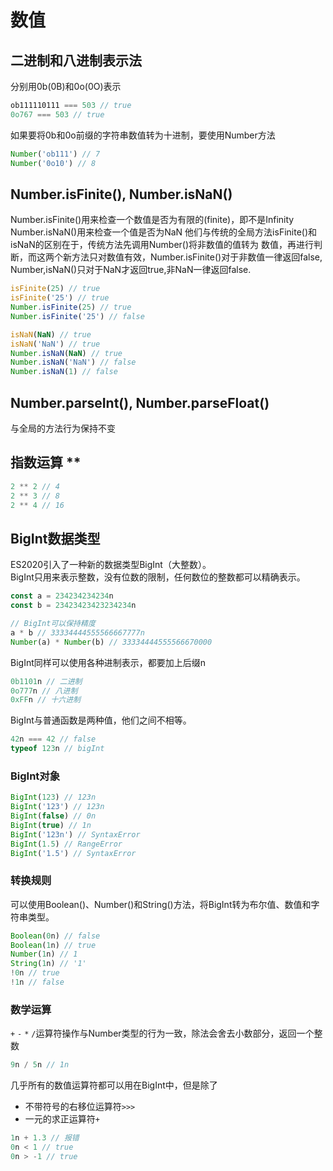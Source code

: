 # 数值
## 二进制和八进制表示法
分别用0b(0B)和0o(0O)表示
```js
ob111110111 === 503 // true
0o767 === 503 // true
```
如果要将0b和0o前缀的字符串数值转为十进制，要使用Number方法
```js
Number('ob111') // 7
Number('0o10') // 8
```
## Number.isFinite(), Number.isNaN()
Number.isFinite()用来检查一个数值是否为有限的(finite)，即不是Infinity
Number.isNaN()用来检查一个值是否为NaN
他们与传统的全局方法isFinite()和isNaN的区别在于，传统方法先调用Number()将非数值的值转为
数值，再进行判断，而这两个新方法只对数值有效，Number.isFinite()对于非数值一律返回false,
Number,isNaN()只对于NaN才返回true,非NaN一律返回false.  
```js
isFinite(25) // true
isFinite('25') // true
Number.isFinite(25) // true
Number.isFinite('25') // false

isNaN(NaN) // true
isNaN('NaN') // true
Number.isNaN(NaN) // true
Number.isNaN('NaN') // false
Number.isNaN(1) // false
```
## Number.parseInt(), Number.parseFloat()
与全局的方法行为保持不变
## 指数运算 **
```js
2 ** 2 // 4
2 ** 3 // 8
2 ** 4 // 16
```
## BigInt数据类型
ES2020引入了一种新的数据类型BigInt（大整数）。  
BigInt只用来表示整数，没有位数的限制，任何数位的整数都可以精确表示。  
```js
const a = 234234234234n
const b = 23423423423234234n

// BigInt可以保持精度
a * b // 33334444555566667777n
Number(a) * Number(b) // 33334444555566670000
```
BigInt同样可以使用各种进制表示，都要加上后缀n
```js
0b1101n // 二进制
0o777n // 八进制
0xFFn // 十六进制
```
BigInt与普通函数是两种值，他们之间不相等。
```js
42n === 42 // false
typeof 123n // bigInt
```
### BigInt对象
```js
BigInt(123) // 123n
BigInt('123') // 123n
BigInt(false) // 0n
BigInt(true) // 1n
BigInt('123n') // SyntaxError
BigInt(1.5) // RangeError
BigInt('1.5') // SyntaxError
```
### 转换规则
可以使用Boolean()、Number()和String()方法，将BigInt转为布尔值、数值和字符串类型。  
```js
Boolean(0n) // false
Boolean(1n) // true
Number(1n) // 1
String(1n) // '1'
!0n // true
!1n // false
```
### 数学运算
`+` `-` `*` `/`运算符操作与Number类型的行为一致，除法会舍去小数部分，返回一个整数
```js
9n / 5n // 1n
```
几乎所有的数值运算符都可以用在BigInt中，但是除了
- 不带符号的右移位运算符`>>>`
- 一元的求正运算符`+`
```js
1n + 1.3 // 报错
0n < 1 // true
0n > -1 // true
```
